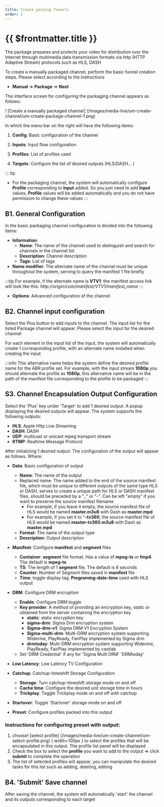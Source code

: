 ```yaml
---
title: Create packing funnels
order: 2
---
```


# {{ $frontmatter.title }}

The package prepares and protects your video for distribution over the Internet through multimedia data transmission formats via http (HTTP Adaptive Stream) protocols such as HLS, DASH

To create a manually packaged channel, perform the basic funnel creation steps. Please select according to the instructions

- **Manual** => **Package** => **Next**

The interface screen for configuring the packaging channel appears as follows:

! [Create a manually packaged channel] (/images/media-live/um-create-channel/um-create-package-channel-1.png)

In which the menu bar on the right will have the following items:

1. **Config**: Basic configuration of the channel

2. **Inputs**: Input flow configuration

3. **Profiles**: List of profiles used

4. **Targets**: Configure the list of desired outputs (HLS/DASH... )

::: tip

- For the packaging channel, the system will automatically configure **Profile** corresponding to **Input** added. So you just need to add **Input** values, **Profile** values will be added automatically and you do not have permission to change these values
  :::

## B1. General Configuration

In the basic packaging channel configuration is divided into the following items:

- **Information**:
  - **Name**: The name of the channel used to distinguish and search for channels in the channel list
  - **Description**: Channel description
  - **Tags**: List of tags
- **Name modifier**: The alternate name of the channel must be unique throughout the system, serving to query the manifest 1 file briefly

:::tip
For example, if the alternate name is **VTV1**: the manifest access link will look like this: _http\://origin/com/manifest/VTV1/manifest_name_
:::

- **Options**: Advanced configuration of the channel

## B2. Channel input configuration

Select the Plus button to add inputs to the channel. The input list for the listed Package channel will appear. Please select the input for the desired channel

For each element in the input list of the input, the system will automatically create 1 corresponding profile, with an alternate name installed when creating the input

:::info
This alternative name helps the system define the desired profile name for the ABR profile set. For example, with the input stream **1080p** you should alternate the profile as **1080p**, this alternative name will be in the path of the manifest file corresponding to the profile to be packaged
:::

## S3. Channel Encapsulation Output Configuration

Select the 'Plus' key under 'Target' to add 1 desired output. A popup displaying the desired outputs will appear. The system supports the following outputs:

- **HLS**: Apple Http Live Streaming
- **DASH**: DASH
- **UDP**: multicast or unicast mpeg transport stream
- **RTMP**: Realtime Message Protocol

After initializing 1 desired output. The configuration of the output will appear as follows. Where:

- **Data**: Basic configuration of output
  - **Name**: The name of the output
  - Replaced name: The name added to the end of the source manifest file, which must be unique to different outputs of the same type HLS or DASH, serves to create a unique path for HLS or DASH manifest files, should be preceded by a "_" or "-". Can be left "empty" if you want to preserve the source manifest filename
    - For example, if you leave it empty, the source manifest file of HLS would be named **master.m3u8** with Dash as **master.mpd**
    - For example, if you set it to "**-tv360**, the source manifest file of HLS would be named **master-tv360.m3u8** with Dash as **master.mpd**
  - **Format**: The name of the output type
  - **Description**: Output description

- **Manifest**: Configure **manifest** and **segment** files
  - **Container**: **segment** file format. Has a value of **mpeg-ts** or **fmp4**. The default is **mpeg-ts**
  - **TS**: The length of 1 **segment** file. The default is 6 seconds
  - **Counter**: Number of Segment files saved in **manifest** file
  - **Time**: toggle display tag: **Programing-date-time** used with HLS output

- **DRM**: Configure DRM encryption
  - **Enable**: Configure DRM toggle
  - **Key provider**: A method of providing an encryption key, static or obtained from the server containing the encryption key
    - **static**: static encryption key
    - **sigma-drm**: Sigma Drm encryption system
    - **Sigma-drm-v1**: Sigma DRM V1 Encryption System
    - **Sigma-multi-drm**: Multi-DRM encryption system supporting Widevine, PlayReady, FairPlay implemented by Sigma drm
    - **drmtoday**: Multi-DRM encryption system supporting Widevine, PlayReady, FairPlay implemented by castlab
  - Set 'DRM Credential' if any for 'Sigma Multi DRM' 'DRMtoday'

- **Low Latency**: Low Latency TV Configuration

- **Catchup**: Catchup-timeshift Storage Configuration

  - **Storage**: Turn catchup-timeshift storage mode on and off
  - **Cache time**: Configure the desired unit storage time in hours
  - **Trickplay**: Toggle Trickplay mode on and off with catchup

- **Startover**: Toggle 'Startover' storage mode on and off

- **Preset**: Configure profiles packed into this output

### Instructions for configuring **preset** with output:

1. choose! [select profile] (/images/media-live/um-create-channel/um-select-profile.png) { width=100px } to select the profiles that will be encapsulated in this output. The profile list panel will be displayed
2. Check the box to select the **profile** you want to add to the output => click **submit** to complete the operation
3. The list of selected profiles will appear, you can manipulate the desired tasks for this list such as adding, deleting, editing

## B4. 'Submit' Save channel

After saving the channel, the system will automatically 'start' the channel and its outputs corresponding to each target
